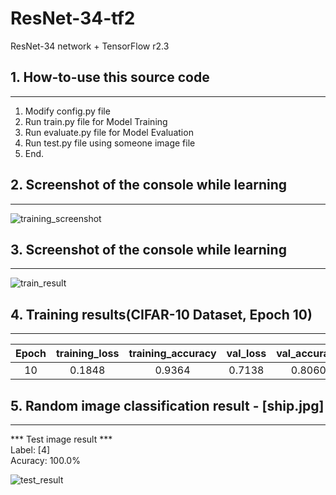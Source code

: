 # ResNet-34-tf2
ResNet-34 network + TensorFlow r2.3

## 1. How-to-use this source code
-----------------------------
1. Modify config.py file
2. Run train.py file for Model Training
3. Run evaluate.py file for Model Evaluation
3. Run test.py file using someone image file
4. End.

## 2. Screenshot of the console while learning
-----------------------------
![training_screenshot](https://user-images.githubusercontent.com/41134624/99950890-9a433a80-2dc0-11eb-9eaa-ebe093d296ce.JPG)

## 3. Screenshot of the console while learning
-----------------------------
![train_result](https://user-images.githubusercontent.com/41134624/99950988-b8a93600-2dc0-11eb-8a18-12eddaeab1fd.jpg)

## 4. Training results(CIFAR-10 Dataset, Epoch 10)
-----------------------------
|Epoch|training_loss|training_accuracy|val_loss|val_accuracy|
|:---:|:---:|:---:|:---:|:---:|
|10|0.1848|0.9364|0.7138|0.8060|

## 5. Random image classification result - [ship.jpg]
-----------------------------
*** Test image result ***   
Label: [4]   
Acuracy: 100.0%   
   
![test_result](https://user-images.githubusercontent.com/41134624/99929336-330d9200-2d90-11eb-8129-c7d7c9aa8f96.JPG)
